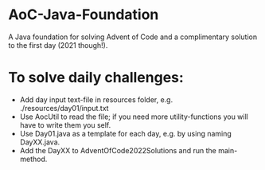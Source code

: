 # AoC-Java-Foundation
A Java foundation for solving Advent of Code and a complimentary solution to the first day (2021 though!).

# To solve daily challenges:
- Add day input text-file in resources folder, e.g. ./resources/day01/input.txt
- Use AocUtil to read the file; if you need more utility-functions you will have to write them you self.
- Use Day01.java as a template for each day, e.g. by using naming DayXX.java.
- Add the DayXX to AdventOfCode2022Solutions and run the main-method.
 



